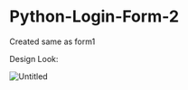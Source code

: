 # Python-Login-Form-2
Created same as form1

Design Look:

![Untitled](https://user-images.githubusercontent.com/77164635/130330417-4d2d62c6-8f85-45f2-84bb-3895e1916ce4.png)
